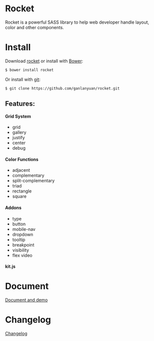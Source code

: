 # Rocket

Rocket is a powerful SASS library to help web developer handle layout, color and other components.

# Install

Download <a href="https://github.com/ganlanyuan/rocket.git" target="_blank">rocket</a> or install with <a href="http://bower.io/" target="_blank">Bower</a>: 
```` bash
$ bower install rocket
````
Or install with <a href="http://www.git-scm.com/" target="_blank">git</a>:
```` bash
$ git clone https://github.com/ganlanyuan/rocket.git
````

## Features:

#### Grid System

+ grid
+ gallery
+ justify
+ center
+ debug

#### Color Functions

+ adjacent
+ complementary
+ split-complementary
+ triad
+ rectangle
+ square

#### Addons

+ type
+ button
+ mobile-nav
+ dropdown
+ tooltip
+ breakpoint
+ visibility
+ flex video

#### kit.js

# Document

<a href="http://designdev.christianpost.com/develop/docs/" target="_blank">Document and demo</a>

# Changelog

<a href="https://github.com/ganlanyuan/rocket/blob/master/changelog.md" target="_blank">Changelog</a>

